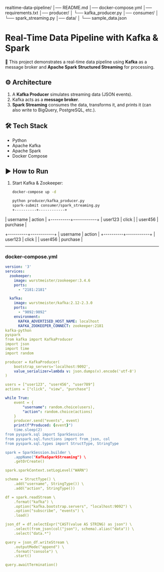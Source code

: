 realtime-data-pipeline/
│── README.md
│── docker-compose.yml
│── requirements.txt
│── producer/
│   └── kafka_producer.py
│── consumer/
│   └── spark_streaming.py
│── data/
│   └── sample_data.json

# Real-Time Data Pipeline with Kafka & Spark  

🚀 This project demonstrates a real-time data pipeline using **Kafka** as a message broker and **Apache Spark Structured Streaming** for processing.  

## ⚙️ Architecture
1. A **Kafka Producer** simulates streaming data (JSON events).  
2. Kafka acts as a **message broker**.  
3. **Spark Streaming** consumes the data, transforms it, and prints it (can also write to BigQuery, PostgreSQL, etc.).  

## 🛠️ Tech Stack
- Python
- Apache Kafka
- Apache Spark
- Docker Compose  

## ▶️ How to Run
1. Start Kafka & Zookeeper:
   ```bash
   docker-compose up -d

   python producer/kafka_producer.py
   spark-submit consumer/spark_streaming.py
   +----------+------------+
| username | action     |
+----------+------------+
| user123  | click      |
| user456  | purchase   |

+----------+------------+
| username | action     |
+----------+------------+
| user123  | click      |
| user456  | purchase   |



---

### **docker-compose.yml**
```yaml
version: '3'
services:
  zookeeper:
    image: wurstmeister/zookeeper:3.4.6
    ports:
      - "2181:2181"

  kafka:
    image: wurstmeister/kafka:2.12-2.3.0
    ports:
      - "9092:9092"
    environment:
      KAFKA_ADVERTISED_HOST_NAME: localhost
      KAFKA_ZOOKEEPER_CONNECT: zookeeper:2181
kafka-python
pyspark
from kafka import KafkaProducer
import json
import time
import random

producer = KafkaProducer(
    bootstrap_servers='localhost:9092',
    value_serializer=lambda v: json.dumps(v).encode('utf-8')
)

users = ["user123", "user456", "user789"]
actions = ["click", "view", "purchase"]

while True:
    event = {
        "username": random.choice(users),
        "action": random.choice(actions)
    }
    producer.send("events", event)
    print(f"Produced: {event}")
    time.sleep(2)
from pyspark.sql import SparkSession
from pyspark.sql.functions import from_json, col
from pyspark.sql.types import StructType, StringType

spark = SparkSession.builder \
    .appName("KafkaSparkStreaming") \
    .getOrCreate()

spark.sparkContext.setLogLevel("WARN")

schema = StructType() \
    .add("username", StringType()) \
    .add("action", StringType())

df = spark.readStream \
    .format("kafka") \
    .option("kafka.bootstrap.servers", "localhost:9092") \
    .option("subscribe", "events") \
    .load()

json_df = df.selectExpr("CAST(value AS STRING) as json") \
    .select(from_json(col("json"), schema).alias("data")) \
    .select("data.*")

query = json_df.writeStream \
    .outputMode("append") \
    .format("console") \
    .start()

query.awaitTermination()

